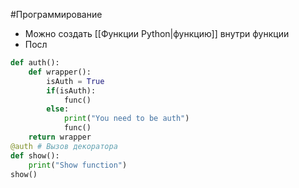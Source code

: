 #Программирование 
- Можно создать [[Функции Python|функцию]] внутри функции 
- Посл
```python
def auth():
	def wrapper():
		isAuth = True
		if(isAuth):
			func()
		else:
			print("You need to be auth")
			func()
	return wrapper
@auth # Вызов декоратора
def show():
	print("Show function")
show()
```